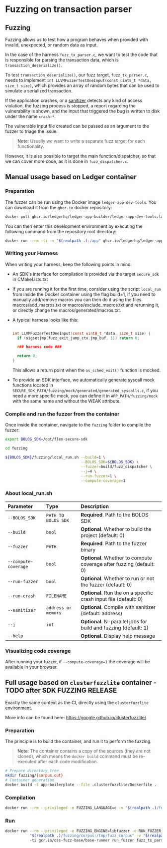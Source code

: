 <!-- markdownlint-disable MD013 -->

# Fuzzing on transaction parser

## Fuzzing

Fuzzing allows us to test how a program behaves when provided with invalid, unexpected, or random
data as input.

In the case of the harness `fuzz_tx_parser.c`, we want to test the code that is responsible for
parsing the transaction data, which is `transaction_deserialize()`.

To test `transaction_deserialize()`, our fuzz target, `fuzz_tx_parser.c`, needs to implement
`int LLVMFuzzerTestOneInput(const uint8_t *data, size_t size)`, which provides an array of random
bytes that can be used to simulate a serialized transaction.

If the application crashes, or a [sanitizer](https://github.com/google/sanitizers) detects any kind
of access violation, the fuzzing process is stopped, a report regarding the vulnerability is shown,
and the input that triggered the bug is written to disk under the name `crash-*`.

The vulnerable input file created can be passed as an argument to the fuzzer to triage the issue.

> **Note**: Usually we want to write a separate fuzz target for each functionality.

However, it is also possible to target the main function/dispatcher, so that we can cover more code,
as it is done in `fuzz_dispatcher.c`.

## Manual usage based on Ledger container

### Preparation

The fuzzer can be run using the Docker image `ledger-app-dev-tools`. You can download it from the
`ghcr.io` docker repository:

```bash
docker pull ghcr.io/ledgerhq/ledger-app-builder/ledger-app-dev-tools:latest
```

You can then enter this development environment by executing the following command from the
repository root directory:

```bash
docker run --rm -ti -v "$(realpath .):/app" ghcr.io/ledgerhq/ledger-app-builder/ledger-app-dev-tools:latest
```

### Writing your Harness

When writing your harness, keep the following points in mind:

- An SDK's interface for compilation is provided via the target `secure_sdk` in CMakeLists.txt
- If you are running it for the first time, consider using the script `local_run` from inside the
  Docker container using the flag build=1, if you need to manually
  add/remove macros you can then do it using the files macros/add_macros.txt or
  macros/exclude_macros.txt and rerunning it, or directly change the macros/generated/macros.txt.
- A typical harness looks like this:

  ```C

  int LLVMFuzzerTestOneInput(const uint8_t *data, size_t size) {
    if (sigsetjmp(fuzz_exit_jump_ctx.jmp_buf, 1)) return 0;

    ### harness code ###

    return 0;
  }

  ```

  This allows a return point when the `os_sched_exit()` function is mocked.

- To provide an SDK interface, we automatically generate syscall mock functions located in
  `SECURE_SDK_PATH/fuzzing/mock/generated/generated_syscalls.c`, if you need a more specific mock,
  you can define it in `APP_PATH/fuzzing/mock` with the same name and without the WEAK attribute.

### Compile and run the fuzzer from the container

Once inside the container, navigate to the `fuzzing` folder to compile the fuzzer:

```bash
export BOLOS_SDK=/opt/flex-secure-sdk

cd fuzzing

${BOLOS_SDK}/fuzzing/local_run.sh --build=1 \
                                  --BOLOS_SDK=${BOLOS_SDK} \
                                  --fuzzer=build/fuzz_dispatcher \
                                  --j=4 \
                                  --run-fuzzer=1 \
                                  --compute-coverage=1
```

### About local_run.sh

| Parameter              | Type                | Description                                                          |
| :--------------------- | :------------------ | :------------------------------------------------------------------- |
| `--BOLOS_SDK`          | `PATH TO BOLOS SDK` | **Required**. Path to the BOLOS SDK                                  |
| `--build`              | `bool`              | **Optional**. Whether to build the project (default: 0)              |
| `--fuzzer`             | `PATH`              | **Required**. Path to the fuzzer binary                              |
| `--compute-coverage`   | `bool`              | **Optional**. Whether to compute coverage after fuzzing (default: 0) |
| `--run-fuzzer`         | `bool`              | **Optional**. Whether to run or not the fuzzer (default: 0)          |
| `--run-crash`          | `FILENAME`          | **Optional**. Run the on a specific crash input file (default: 0) |
| `--sanitizer`          | `address or memory` | **Optional**. Compile with sanitizer (default: address)       |
| `--j`                  | `int`               | **Optional**. N-parallel jobs for build and fuzzing (default: 1) |
| `--help`               |                     | **Optional**. Display help message                                   |

### Visualizing code coverage

After running your fuzzer, if `--compute-coverage=1` the coverage will be available in your browser.

## Full usage based on `clusterfuzzlite` container - TODO after SDK FUZZING RELEASE

Exactly the same context as the CI, directly using the `clusterfuzzlite` environment.

More info can be found here: <https://google.github.io/clusterfuzzlite/>

### Preparation

The principle is to build the container, and run it to perform the fuzzing.

> **Note**: The container contains a copy of the sources (they are not cloned), which means the
> `docker build` command must be re-executed after each code modification.

```bash
# Prepare directory tree
mkdir fuzzing/{corpus,out}
# Container generation
docker build -t app-boilerplate --file .clusterfuzzlite/Dockerfile .
```

### Compilation

```bash
docker run --rm --privileged -e FUZZING_LANGUAGE=c -v "$(realpath .)/fuzzing/out:/out" -ti app-boilerplate
```

### Run

```bash
docker run --rm --privileged -e FUZZING_ENGINE=libfuzzer -e RUN_FUZZER_MODE=interactive -v
           "$(realpath .)/fuzzing/corpus:/tmp/fuzz_corpus" -v "$(realpath .)/fuzzing/out:/out"
           -ti gcr.io/oss-fuzz-base/base-runner run_fuzzer fuzz_tx_parser
```
